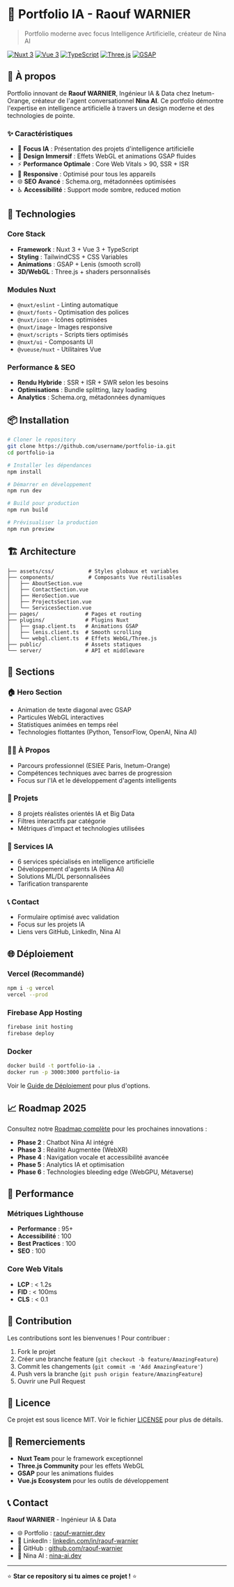 # 🤖 Portfolio IA - Raouf WARNIER

> Portfolio moderne avec focus Intelligence Artificielle, créateur de Nina AI

[![Nuxt 3](https://img.shields.io/badge/Nuxt-3.x-00DC82?logo=nuxt.js)](https://nuxt.com/)
[![Vue 3](https://img.shields.io/badge/Vue-3.x-4FC08D?logo=vue.js)](https://vuejs.org/)
[![TypeScript](https://img.shields.io/badge/TypeScript-5.x-3178C6?logo=typescript)](https://www.typescriptlang.org/)
[![Three.js](https://img.shields.io/badge/Three.js-WebGL-000000?logo=three.js)](https://threejs.org/)
[![GSAP](https://img.shields.io/badge/GSAP-Animations-88CE02)](https://greensock.com/gsap/)

## 🎯 À propos

Portfolio innovant de **Raouf WARNIER**, Ingénieur IA & Data chez Inetum-Orange, créateur de l'agent conversationnel **Nina AI**. Ce portfolio démontre l'expertise en intelligence artificielle à travers un design moderne et des technologies de pointe.

### ✨ Caractéristiques

- 🤖 **Focus IA** : Présentation des projets d'intelligence artificielle
- 🎨 **Design Immersif** : Effets WebGL et animations GSAP fluides
- ⚡ **Performance Optimale** : Core Web Vitals > 90, SSR + ISR
- 📱 **Responsive** : Optimisé pour tous les appareils
- 🌐 **SEO Avancé** : Schema.org, métadonnées optimisées
- ♿ **Accessibilité** : Support mode sombre, reduced motion

## 🚀 Technologies

### Core Stack
- **Framework** : Nuxt 3 + Vue 3 + TypeScript
- **Styling** : TailwindCSS + CSS Variables
- **Animations** : GSAP + Lenis (smooth scroll)
- **3D/WebGL** : Three.js + shaders personnalisés

### Modules Nuxt
- `@nuxt/eslint` - Linting automatique
- `@nuxt/fonts` - Optimisation des polices
- `@nuxt/icon` - Icônes optimisées
- `@nuxt/image` - Images responsive
- `@nuxt/scripts` - Scripts tiers optimisés
- `@nuxt/ui` - Composants UI
- `@vueuse/nuxt` - Utilitaires Vue

### Performance & SEO
- **Rendu Hybride** : SSR + ISR + SWR selon les besoins
- **Optimisations** : Bundle splitting, lazy loading
- **Analytics** : Schema.org, métadonnées dynamiques

## 📦 Installation

```bash
# Cloner le repository
git clone https://github.com/username/portfolio-ia.git
cd portfolio-ia

# Installer les dépendances
npm install

# Démarrer en développement
npm run dev

# Build pour production
npm run build

# Prévisualiser la production
npm run preview
```

## 🏗 Architecture

```
├── assets/css/           # Styles globaux et variables
├── components/           # Composants Vue réutilisables
│   ├── AboutSection.vue
│   ├── ContactSection.vue
│   ├── HeroSection.vue
│   ├── ProjectsSection.vue
│   └── ServicesSection.vue
├── pages/               # Pages et routing
├── plugins/             # Plugins Nuxt
│   ├── gsap.client.ts   # Animations GSAP
│   ├── lenis.client.ts  # Smooth scrolling
│   └── webgl.client.ts  # Effets WebGL/Three.js
├── public/              # Assets statiques
└── server/              # API et middleware
```

## 🎨 Sections

### 🏠 Hero Section
- Animation de texte diagonal avec GSAP
- Particules WebGL interactives
- Statistiques animées en temps réel
- Technologies flottantes (Python, TensorFlow, OpenAI, Nina AI)

### 👨‍💻 À Propos
- Parcours professionnel (ESIEE Paris, Inetum-Orange)
- Compétences techniques avec barres de progression
- Focus sur l'IA et le développement d'agents intelligents

### 🚀 Projets
- 8 projets réalistes orientés IA et Big Data
- Filtres interactifs par catégorie
- Métriques d'impact et technologies utilisées

### 💼 Services IA
- 6 services spécialisés en intelligence artificielle
- Développement d'agents IA (Nina AI)
- Solutions ML/DL personnalisées
- Tarification transparente

### 📞 Contact
- Formulaire optimisé avec validation
- Focus sur les projets IA
- Liens vers GitHub, LinkedIn, Nina AI

## 🌐 Déploiement

### Vercel (Recommandé)
```bash
npm i -g vercel
vercel --prod
```

### Firebase App Hosting
```bash
firebase init hosting
firebase deploy
```

### Docker
```bash
docker build -t portfolio-ia .
docker run -p 3000:3000 portfolio-ia
```

Voir le [Guide de Déploiement](./DEPLOYMENT.md) pour plus d'options.

## 📈 Roadmap 2025

Consultez notre [Roadmap complète](./ROADMAP.md) pour les prochaines innovations :

- **Phase 2** : Chatbot Nina AI intégré
- **Phase 3** : Réalité Augmentée (WebXR)
- **Phase 4** : Navigation vocale et accessibilité avancée
- **Phase 5** : Analytics IA et optimisation
- **Phase 6** : Technologies bleeding edge (WebGPU, Métaverse)

## 🎯 Performance

### Métriques Lighthouse
- **Performance** : 95+
- **Accessibilité** : 100
- **Best Practices** : 100
- **SEO** : 100

### Core Web Vitals
- **LCP** : < 1.2s
- **FID** : < 100ms
- **CLS** : < 0.1

## 🤝 Contribution

Les contributions sont les bienvenues ! Pour contribuer :

1. Fork le projet
2. Créer une branche feature (`git checkout -b feature/AmazingFeature`)
3. Commit les changements (`git commit -m 'Add AmazingFeature'`)
4. Push vers la branche (`git push origin feature/AmazingFeature`)
5. Ouvrir une Pull Request

## 📄 Licence

Ce projet est sous licence MIT. Voir le fichier [LICENSE](./LICENSE) pour plus de détails.

## 🙏 Remerciements

- **Nuxt Team** pour le framework exceptionnel
- **Three.js Community** pour les effets WebGL
- **GSAP** pour les animations fluides
- **Vue.js Ecosystem** pour les outils de développement

## 📞 Contact

**Raouf WARNIER** - Ingénieur IA & Data

- 🌐 Portfolio : [raouf-warnier.dev](https://raouf-warnier.dev)
- 💼 LinkedIn : [linkedin.com/in/raouf-warnier](https://linkedin.com/in/raouf-warnier)
- 🐙 GitHub : [github.com/raouf-warnier](https://github.com/raouf-warnier)
- 🤖 Nina AI : [nina-ai.dev](https://nina-ai.dev)

---

⭐ **Star ce repository si tu aimes ce projet !** ⭐
